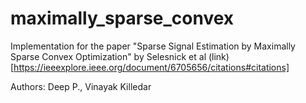 # maximally_sparse_convex
Implementation for the paper "Sparse Signal Estimation by Maximally Sparse Convex Optimization" by Selesnick et al (link)[https://ieeexplore.ieee.org/document/6705656/citations#citations]

Authors: Deep P., Vinayak Killedar
